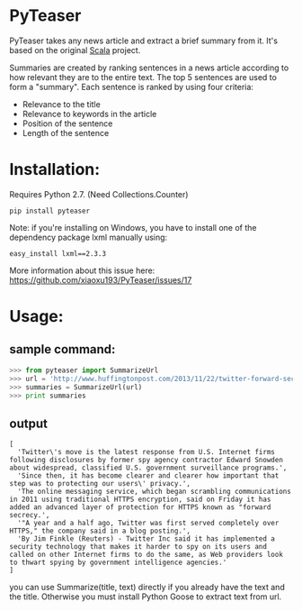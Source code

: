 PyTeaser
========

PyTeaser takes any news article and extract a brief summary from it. It's based on the original [Scala](https://github.com/MojoJolo/textteaser) project.


Summaries are created by ranking sentences in a news article according to how relevant they are to the entire text. The top 5 sentences are used to form a "summary". Each sentence is ranked by using four criteria:

- Relevance to the title
- Relevance to keywords in the article
- Position of the sentence
- Length of the sentence


# Installation:
Requires Python 2.7. (Need Collections.Counter)
```
pip install pyteaser
```

Note: if you're installing on Windows, you have to install one of the dependency package lxml manually using:

```
easy_install lxml==2.3.3
```

More information about this issue here: https://github.com/xiaoxu193/PyTeaser/issues/17


# Usage:
## sample command:
```Python
>>> from pyteaser import SummarizeUrl
>>> url = 'http://www.huffingtonpost.com/2013/11/22/twitter-forward-secrecy_n_4326599.html'
>>> summaries = SummarizeUrl(url)
>>> print summaries

```

## output
```
[
  'Twitter\'s move is the latest response from U.S. Internet firms following disclosures by former spy agency contractor Edward Snowden about widespread, classified U.S. government surveillance programs.', 
  'Since then, it has become clearer and clearer how important that step was to protecting our users\' privacy.', 
  'The online messaging service, which began scrambling communications in 2011 using traditional HTTPS encryption, said on Friday it has added an advanced layer of protection for HTTPS known as "forward secrecy.', 
  '"A year and a half ago, Twitter was first served completely over HTTPS," the company said in a blog posting.', 
  'By Jim Finkle (Reuters) - Twitter Inc said it has implemented a security technology that makes it harder to spy on its users and called on other Internet firms to do the same, as Web providers look to thwart spying by government intelligence agencies.'
]

```

you can use Summarize(title, text) directly if you already have the text and the title. Otherwise you must install Python Goose to extract text from url.
